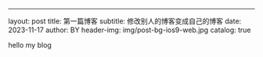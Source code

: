---
layout:     post
title:      第一篇博客
subtitle:   修改别人的博客变成自己的博客
date:       2023-11-17
author:     BY
header-img: img/post-bg-ios9-web.jpg
catalog: true

hello my blog
